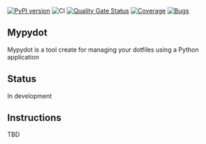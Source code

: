 [![PyPI version](https://badge.fury.io/py/mypydot.svg)](https://badge.fury.io/py/mypydot)
![CI](https://github.com/andres-ortizl/mypydot/actions/workflows/main.yml/badge.svg)
[![Quality Gate Status](https://sonarcloud.io/api/project_badges/measure?project=mypydot&metric=alert_status)](https://sonarcloud.io/summary/new_code?id=mypydot)
[![Coverage](https://sonarcloud.io/api/project_badges/measure?project=mypydot&metric=coverage)](https://sonarcloud.io/summary/new_code?id=mypydot)
[![Bugs](https://sonarcloud.io/api/project_badges/measure?project=mypydot&metric=bugs)](https://sonarcloud.io/summary/new_code?id=mypydot)
## Mypydot

Mypydot is a tool create for managing your dotfiles using a Python application

## Status

In development

## Instructions
TBD

